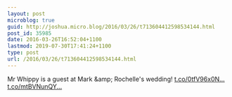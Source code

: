 ```yaml
---
layout: post
microblog: true
guid: http://joshua.micro.blog/2016/03/26/t713604412598534144.html
post_id: 35985
date: 2016-03-26T16:52:04+1100
lastmod: 2019-07-30T17:41:24+1100
type: post
url: /2016/03/26/t713604412598534144.html
---
```

Mr Whippy is a guest at Mark &amp;amp; Rochelle's wedding! [t.co/0tfV96x0N...](https://t.co/0tfV96x0Nl) [t.co/mtBVNunQY...](https://t.co/mtBVNunQYg)

